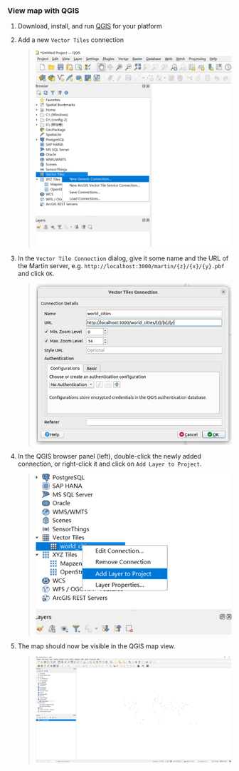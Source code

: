 ### View map with QGIS

1. Download, install, and run [QGIS](https://qgis.org/en/site/forusers/download.html) for your platform

2. Add a new `Vector Tiles` connection
   > ![alt text](images/qgis_add_vector_tile.png)

3. In the `Vector Tile Connection` dialog, give it some name and the URL of the Martin server,
   e.g.  `http://localhost:3000/martin/{z}/{x}/{y}.pbf` and click `OK`.
   > ![alt text](images/qgis_add_vector_tile_options.png)

4. In the QGIS browser panel (left), double-click the newly added connection, or right-click it and click
   on `Add Layer to Project`.
   > ![alt text](images/qgis_add_to_layers.png)

5. The map should now be visible in the QGIS map view.
   > ![alt text](images/qgis_shows_in_the_map.png)
